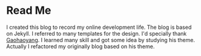 # Read Me

I created this blog to record my online development life. The blog is based on Jekyll. I referred to many templates for the design. I'd specially thank [Gaohaoyang](https://github.com/Gaohaoyang/gaohaoyang.github.io). I learned many skill and got some idea by studying his theme. Actually I refactored my originally blog based on his theme.

